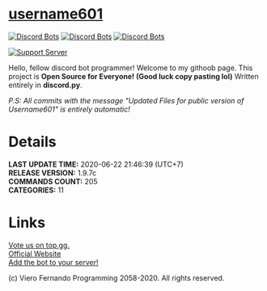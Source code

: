 # [username601](https://bit.ly/username601)
[![Discord Bots](https://top.gg/api/widget/status/696973408000409626.svg)](https://top.gg/bot/696973408000409626)
[![Discord Bots](https://top.gg/api/widget/servers/696973408000409626.svg)](https://top.gg/bot/696973408000409626)
[![Discord Bots](https://top.gg/api/widget/upvotes/696973408000409626.svg)](https://top.gg/bot/696973408000409626)

[![Support Server](https://discord.com/api/guilds/688373853889495044/embed.png?style=banner1)](https://discord.gg/HhAPkD8)

Hello, fellow discord bot programmer! Welcome to my githoob page. This project is **Open Source for Everyone! (Good luck copy pasting lol)** Written entirely in **discord.py**.

*P.S: All commits with the message "Updated Files for public version of Username601" is entirely automatic!*

# Details
**LAST UPDATE TIME:** 2020-06-22 21:46:39 (UTC+7)<br>
**RELEASE VERSION:** 1.9.7c<br>
**COMMANDS COUNT:** 205<br>
**CATEGORIES:** 11<br>
# Links
[Vote us on top.gg.](https://top.gg/bot/696973408000409626/vote)<br>
[Official Website](https://vierofernando.github.io/username601)<br>
[Add the bot to your server!](https://discordapp.com/api/oauth2/authorize?client_id=696973408000409626&permissions=8&scope=bot)<br>

(c) Viero Fernando Programming 2058-2020. All rights reserved.
